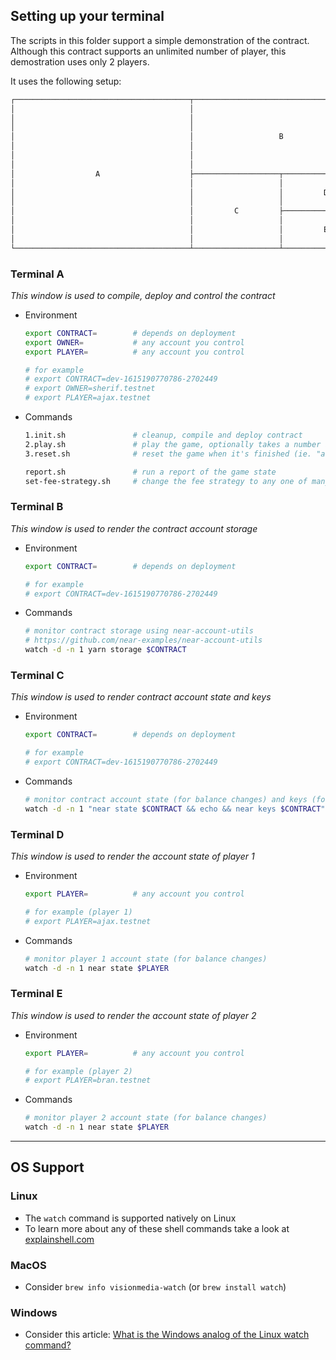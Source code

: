 ## Setting up your terminal

The scripts in this folder support a simple demonstration of the contract.
Although this contract supports an unlimited number of player, this demostration uses only 2 players.

It uses the following setup:

```txt
┌───────────────────────────────────────┬───────────────────────────────────────┐
│                                       │                                       │
│                                       │                                       │
│                                       │                                       │
│                                       │                   B                   │
│                                       │                                       │
│                                       │                                       │
│                                       │                                       │
│                  A                    ├───────────────────┬───────────────────┤
│                                       │                   │                   │
│                                       │                   │         D         │
│                                       │                   │                   │
│                                       │         C         ├───────────────────┤
│                                       │                   │                   │
│                                       │                   │         E         │
│                                       │                   │                   │
└───────────────────────────────────────┴───────────────────┴───────────────────┘
```

### Terminal **A**

*This window is used to compile, deploy and control the contract*
- Environment
  ```sh
  export CONTRACT=        # depends on deployment
  export OWNER=           # any account you control
  export PLAYER=          # any account you control

  # for example
  # export CONTRACT=dev-1615190770786-2702449
  # export OWNER=sherif.testnet
  # export PLAYER=ajax.testnet
  ```

- Commands
  ```sh
  1.init.sh               # cleanup, compile and deploy contract
  2.play.sh               # play the game, optionally takes a number as payment
  3.reset.sh              # reset the game when it's finished (ie. "active" is false)

  report.sh               # run a report of the game state
  set-fee-strategy.sh     # change the fee strategy to any one of many supported strategies
  ```

### Terminal **B**

*This window is used to render the contract account storage*
- Environment
  ```sh
  export CONTRACT=        # depends on deployment

  # for example
  # export CONTRACT=dev-1615190770786-2702449
  ```

- Commands
  ```sh
  # monitor contract storage using near-account-utils
  # https://github.com/near-examples/near-account-utils
  watch -d -n 1 yarn storage $CONTRACT
  ```

### Terminal **C**

 *This window is used to render contract account state and keys*
- Environment
  ```sh
  export CONTRACT=        # depends on deployment

  # for example
  # export CONTRACT=dev-1615190770786-2702449
  ```

- Commands
  ```sh
  # monitor contract account state (for balance changes) and keys (for nonce changes)
  watch -d -n 1 "near state $CONTRACT && echo && near keys $CONTRACT"
  ```

### Terminal **D**

*This window is used to render the account state of player 1*
- Environment
  ```sh
  export PLAYER=          # any account you control

  # for example (player 1)
  # export PLAYER=ajax.testnet
  ```

- Commands
  ```sh
  # monitor player 1 account state (for balance changes)
  watch -d -n 1 near state $PLAYER
  ```

### Terminal **E**

*This window is used to render the account state of player 2*
- Environment
  ```sh
  export PLAYER=          # any account you control

  # for example (player 2)
  # export PLAYER=bran.testnet
  ```

- Commands
  ```sh
  # monitor player 2 account state (for balance changes)
  watch -d -n 1 near state $PLAYER
  ```

---

## OS Support

### Linux

- The `watch` command is supported natively on Linux
- To learn more about any of these shell commands take a look at [explainshell.com](https://explainshell.com)

### MacOS

- Consider `brew info visionmedia-watch` (or `brew install watch`)

### Windows

- Consider this article: [What is the Windows analog of the Linux watch command?](https://superuser.com/questions/191063/what-is-the-windows-analog-of-the-linux-watch-command#191068)
